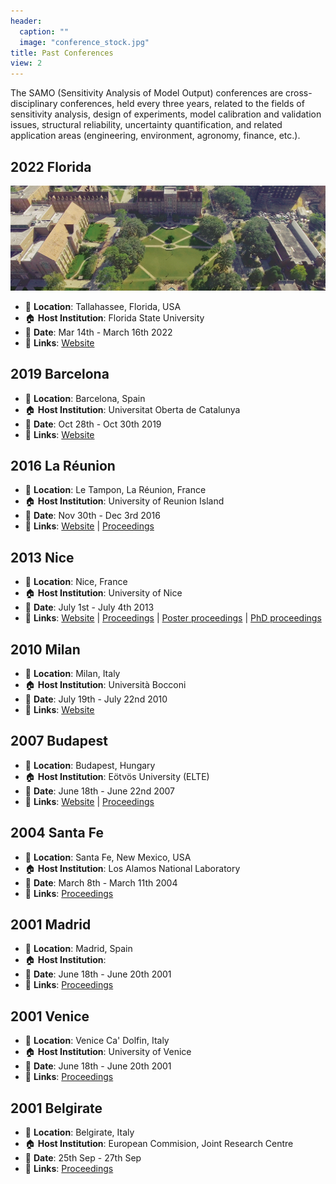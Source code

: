 ```yaml
---
header:
  caption: ""
  image: "conference_stock.jpg"
title: Past Conferences
view: 2
---
```


The SAMO (Sensitivity Analysis of Model Output) conferences are cross-disciplinary conferences, held every three years, related to the fields of sensitivity analysis, design of experiments, model calibration and validation issues, structural reliability, uncertainty quantification, and related application areas (engineering, environment, agronomy, finance, etc.).

## 2022 Florida

![Florida](2022-florida.jpg)

* :pushpin: **Location**: Tallahassee, Florida, USA
* :house: **Host Institution**: Florida State University
* :date: **Date**: Mar 14th - March 16th 2022
* :link: **Links**: [Website](https://samo2022.math.fsu.edu/)

## 2019 Barcelona

* :pushpin: **Location**: Barcelona, Spain
* :house: **Host Institution**: Universitat Oberta de Catalunya
* :date: **Date**: Oct 28th - Oct 30th 2019
* :link: **Links**: [Website](https://symposium.uoc.edu/23220/detail/ninth-international-conference-on-sensitivity-analysis-of-model-output.html)
 
## 2016 La Réunion

* :pushpin: **Location**: Le Tampon, La Réunion, France
* :house: **Host Institution**: University of Reunion Island
* :date: **Date**: Nov 30th - Dec 3rd 2016
* :link: **Links**: [Website](https://samo2016.univ-reunion.fr/) | [Proceedings](http://www.andreasaltelli.eu/file/repository/Proceedings_SAMO_2016.pdf)

## 2013 Nice

* :pushpin: **Location**: Nice, France
* :house: **Host Institution**: University of Nice
* :date: **Date**: July 1st - July 4th 2013
* :link: **Links**: [Website](https://www.gdr-mascotnum.fr/2013) | [Proceedings](http://www.andreasaltelli.eu/file/repository/oral_proceedings.pdf) | [Poster proceedings](http://www.andreasaltelli.eu/file/repository/poster_proceedings.pdf) | [PhD proceedings](http://www.andreasaltelli.eu/file/repository/phd_proceedings.pdf)

## 2010 Milan

* :pushpin: **Location**: Milan, Italy
* :house: **Host Institution**: Università Bocconi
* :date: **Date**: July 19th - July 22nd 2010
* :link: **Links**: [Website](https://www.unibocconi.it/wps/wcm/connect/1792da004cadb82c93daff0f7bdc7be0/Programma_samo.pdf1?MOD=AJPERES)

## 2007 Budapest

* :pushpin: **Location**: Budapest, Hungary
* :house: **Host Institution**: Eötvös University (ELTE)
* :date: **Date**: June 18th - June 22nd 2007
* :link: **Links**: [Website](http://samo2007.chem.elte.hu/) | [Proceedings](http://www.andreasaltelli.eu/file/repository/PROCEEDINGS_SAMO_2007_Budapest.pdf)

## 2004 Santa Fe

* :pushpin: **Location**: Santa Fe, New Mexico, USA
* :house: **Host Institution**: Los Alamos National Laboratory
* :date: **Date**: March 8th - March 11th 2004
* :link: **Links**: [Proceedings](http://www.andreasaltelli.eu/file/repository/PROCCEDINGS_SAMO_SantaFe.pdf)

## 2001 Madrid

* :pushpin: **Location**: Madrid, Spain
* :house: **Host Institution**: 
* :date: **Date**: June 18th - June 20th 2001
* :link: **Links**: [Proceedings](http://www.andreasaltelli.eu/file/repository/PROCEEDINGS_SAMO_2001_Madrid.pdf)

## 2001 Venice

* :pushpin: **Location**: Venice Ca' Dolfin, Italy
* :house: **Host Institution**: University of Venice
* :date: **Date**: June 18th - June 20th 2001
* :link: **Links**: [Proceedings](http://www.andreasaltelli.eu/file/repository/PROCEEDINGS_SAMO_1998_Venice.pdf)

## 2001 Belgirate

* :pushpin: **Location**: Belgirate, Italy
* :house: **Host Institution**: European Commision, Joint Research Centre
* :date: **Date**: 25th Sep - 27th Sep
* :link: **Links**: [Proceedings](http://www.andreasaltelli.eu/file/repository/PROCEEDINGS_SAMO_95_Belgirate.pdf)

